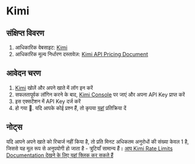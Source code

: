 # Kimi

## संक्षिप्त विवरण

1. आधिकारिक वेबसाइट: [Kimi](https://platform.moonshot.cn/)
2. आधिकारिक मूल्य निर्धारण दस्तावेज़: [Kimi API Pricing Document](https://platform.moonshot.cn/docs/pricing/chat#%E8%AE%A1%E8%B4%B9%E5%9F%BA%E6%9C%AC%E6%A6%82%E5%BF%B5)

## आवेदन चरण

1. [Kimi](https://platform.moonshot.cn/console/api-keys) खोलें और अपने खाते में लॉग इन करें
2. सफलतापूर्वक लॉगिन करने के बाद, [Kimi Console](https://platform.moonshot.cn/console/api-keys) पर जाएं और अपना API Key प्राप्त करें
3. इस एक्सटेंशन में API Key दर्ज करें
4. हो गया 🎉. यदि आपके कोई प्रश्न हैं, तो कृपया [यहां](https://github.com/immersive-translate/immersive-translate/issues/137) प्रतिक्रिया दें

## नोट्स
यदि आपने अपने खाते को रिचार्ज नहीं किया है, तो प्रति मिनट अधिकतम अनुरोधों की संख्या केवल 1 है, जिससे यह मूल रूप से अनुपयोगी हो जाता है - त्रुटियाँ सामान्य हैं। [आप Kimi Rate Limits Documentation देखने के लिए यहां क्लिक कर सकते हैं](链接)